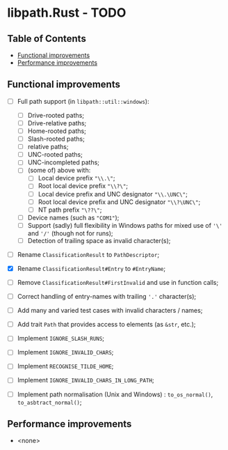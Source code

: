 # libpath.Rust - TODO <!-- omit in toc -->


## Table of Contents <!-- omit in toc -->

- [Functional improvements](#functional-improvements)
- [Performance improvements](#performance-improvements)


## Functional improvements

* [ ] Full path support (in `libpath::util::windows`):
  * [ ] Drive-rooted paths;
  * [ ] Drive-relative paths;
  * [ ] Home-rooted paths;
  * [ ] Slash-rooted paths;
  * [ ] relative paths;
  * [ ] UNC-rooted paths;
  * [ ] UNC-incompleted paths;
  * [ ] (some of) above with:
    * [ ] Local device prefix `"\\.\"`;
    * [ ] Root local device prefix `"\\?\"`;
    * [ ] Local device prefix and UNC designator `"\\.\UNC\"`;
    * [ ] Root local device prefix and UNC designator `"\\?\UNC\"`;
    * [ ] NT path prefix `"\??\"`;
  * [ ] Device names (such as `"COM1"`);
  * [ ] Support (sadly) full flexibility in Windows paths for mixed use of `'\'` and `'/'` (though not for runs);
  * [ ] Detection of trailing space as invalid character(s);
* [ ] Rename `ClassificationResult` to `PathDescriptor`;
* [x] Rename `ClassificationResult#Entry` to `#EntryName`;
* [ ] Remove `ClassificationResult#FirstInvalid` and use in function calls;
* [ ] Correct handling of entry-names with trailing `'.'` character(s);
* [ ] Add many and varied test cases with invalid characters / names;
* [ ] Add trait `Path` that provides access to elements (as `&str`, etc.);
* [ ] Implement `IGNORE_SLASH_RUNS`;
* [ ] Implement `IGNORE_INVALID_CHARS`;
* [ ] Implement `RECOGNISE_TILDE_HOME`;
* [ ] Implement `IGNORE_INVALID_CHARS_IN_LONG_PATH`;
* [ ] Implement path normalisation (Unix and Windows) : `to_os_normal()`, `to_asbtract_normal()`;


## Performance improvements

* \<none>


<!-- ########################### end of file ########################### -->

